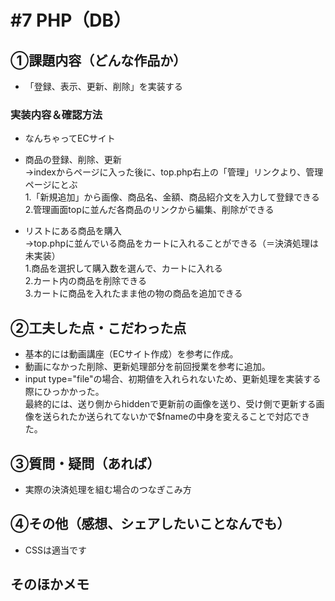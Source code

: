 # #7 PHP（DB）
## ①課題内容（どんな作品か）
- 「登録、表示、更新、削除」を実装する

### 実装内容＆確認方法
- なんちゃってECサイト
- 商品の登録、削除、更新  
→indexからページに入った後に、top.php右上の「管理」リンクより、管理ページにとぶ  
1.「新規追加」から画像、商品名、金額、商品紹介文を入力して登録できる  
2.管理画面topに並んだ各商品のリンクから編集、削除ができる

- リストにある商品を購入  
→top.phpに並んでいる商品をカートに入れることができる（＝決済処理は未実装）   
1.商品を選択して購入数を選んで、カートに入れる  
2.カート内の商品を削除できる  
3.カートに商品を入れたまま他の物の商品を追加できる

## ②工夫した点・こだわった点
- 基本的には動画講座（ECサイト作成）を参考に作成。　
- 動画になかった削除、更新処理部分を前回授業を参考に追加。
- input type="file"の場合、初期値を入れられないため、更新処理を実装する際にひっかかった。  
最終的には、送り側からhiddenで更新前の画像を送り、受け側で更新する画像を送られたか送られてないかで$fnameの中身を変えることで対応できた。

## ③質問・疑問（あれば）
- 実際の決済処理を組む場合のつなぎこみ方

## ④その他（感想、シェアしたいことなんでも）
- CSSは適当です

## そのほかメモ
